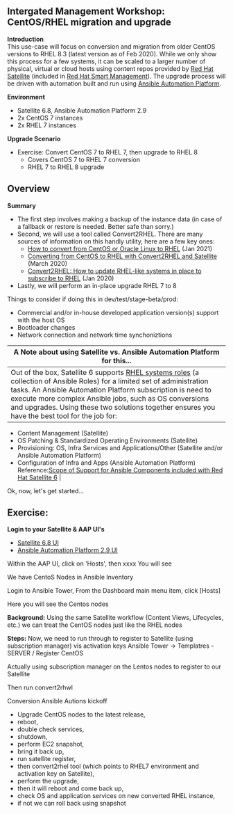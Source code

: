 Intergated Management Workshop: CentOS/RHEL migration and upgrade
-----------------------------------------------------------------

**Introduction**<br>
This use-case will focus on conversion and migration from older CentOS versions to RHEL 8.3 (latest version as of Feb 2020). While we only show this process for a few systems, it can be scaled to a larger number of physical, virtual or cloud hosts using content repos provided by [Red Hat Satellite](https://www.redhat.com/en/technologies/management/satellite) (included in [Red Hat Smart Management](https://www.redhat.com/en/technologies/management/smart-management)). The upgrade process will be driven with automation built and run using [Ansible Automation Platform](https://www.redhat.com/en/technologies/management/ansible).

**Environment**
- Satellite 6.8, Ansible Automation Platform 2.9
- 2x CentOS 7 instances 
- 2x RHEL 7  instances

**Upgrade Scenario**
- Exercise: Convert CentOS 7 to RHEL 7, then upgrade to RHEL 8
    - Covers CentOS 7 to RHEL 7 conversion
    - RHEL 7 to RHEL 8 upgrade

Overview
-----------------------------------------------------------------

**Summary**<br>
- The first step involves making a backup of the instance data (in case of a fallback or restore is needed. Better safe than sorry.)
- Second, we will use a tool called Convert2RHEL. There are many sources of information on this handly utility, here are a few key ones:
    - [How to convert from CentOS or Oracle Linux to RHEL](https://access.redhat.com/articles/2360841) (Jan 2021)
    - [Converting from CentOS to RHEL with Convert2RHEL and Satellite](https://www.redhat.com/en/blog/converting-centos-rhel-convert2rhel-and-satellite) (March 2020)
    - [Convert2RHEL: How to update RHEL-like systems in place to subscribe to RHEL](https://www.redhat.com/en/blog/convert2rhel-how-update-rhel-systems-place-subscribe-rhel) (Jan 2020)
- Lastly, we will perform an in-place upgrade RHEL 7 to 8

Things to consider if doing this in dev/test/stage-beta/prod:
- Commercial and/or in-house developed application version(s) support with the host OS
- Bootloader changes
- Network connection and network time synchoniztions


| **A Note about using Satellite vs. Ansible Automation Platform for this...**<br>  | 
| ------------- | 
| Out of the box, Satellite 6 supports [RHEL systems roles](https://access.redhat.com/articles/3050101) (a collection of Ansible Roles) for a limited set of administration tasks. An Ansible Automation Platform subscription is need to execute more complex Ansible jobs, such as OS conversions and upgrades. Using these two solutions together ensures you have the best tool for the job for:
- Content Management (Satellite)
- OS Patching & Standardized Operating Environments (Satellite)
- Provisioning: OS, Infra Services and Applications/Other (Satellite and/or Ansible Automation Platform)
- Configuration of Infra and Apps (Ansible Automation Platform)  
Reference:[Scope of Support for Ansible Components included with Red Hat Satellite 6](https://access.redhat.com/articles/3616041)
| 

Ok, now, let's get started...  

Exercise:
-----------------------------------------------------------------

**Login to your Satellite & AAP UI's**
- [Satellite 6.8 UI](https://www.example.com)
- [Ansible Automation Platform 2.9 UI](https://www.example.com)

Within the AAP UI, click on 'Hosts', then xxxx
You will see


We have CentoS Nodes in Ansible Inventory

Login to Ansible Tower, From the Dashboard main menu item, click [Hosts]

Here you will see the Centos nodes

**Background:**
Using the same Satellite workflow (Content Views, Lifecycles, etc.) we can  treat the CentOS nodes just like the RHEL nodes

**Steps:**
Now, we need to run through to register to Satellite (using subscription manager) vis activation keys
Ansible Tower -> Templatres - SERVER / Register CentOS

Actually using subscription manager on the Lentos nodes to register to our Satellite

Then run convert2rhwl

Conversion Ansible Autions kickoff
- Upgrade CentOS nodes to the latest release, 
- reboot, 
- double check services, 
- shutdown, 
- perform EC2 snapshot, 
- bring it back up,
-  run satellite register, 
- then convert2rhel tool (which points to RHEL7 environment and activation key on Satellite), 
- perform the upgrade, 
- then it will reboot and come back up, 
- check OS and application services on new converted RHEL instance, 
- if not we can roll back using snapshot



